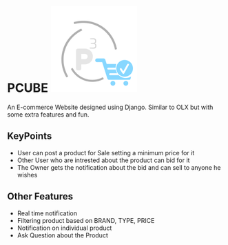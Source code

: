 # PCUBE  <img src="https://github.com/adigapranava/PCUBE/blob/master/static/images/favicon2.png?raw=true">
An E-commerce Website designed using Django. Similar to OLX but with some extra features and fun.

## KeyPoints
* User can post a product for Sale setting a minimum price for it
* Other User who are intrested about the product can bid for it
* The Owner gets the notification about the bid and can sell to anyone he wishes

## Other Features
* Real time notification
* Filtering product based on BRAND, TYPE, PRICE
* Notification on individual product
* Ask Question about the Product
